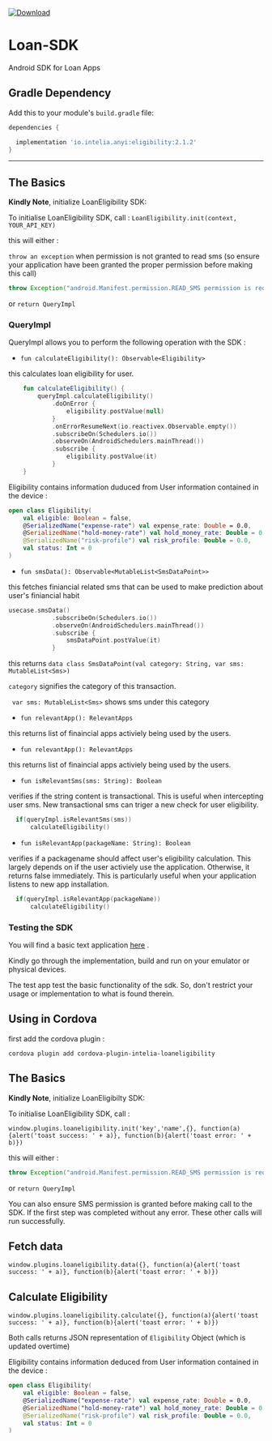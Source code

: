 [ ![Download](https://api.bintray.com/packages/kingsmentor/maven/eligibility/images/download.svg) ](https://bintray.com/kingsmentor/maven/eligibility/_latestVersion)

# Loan-SDK
Android SDK for Loan Apps

## Gradle Dependency

Add this to your module's `build.gradle` file:

```gradle
dependencies {

  implementation 'io.intelia.anyi:eligibility:2.1.2'
}
```

---

## The Basics

**Kindly Note**, initialize LoanEligibility SDK:

To initialise LoanEligibility SDK, call : `LoanEligibility.init(context, YOUR_API_KEY)`

this will either : 

`throw an exception` when permission is not granted to read sms (so ensure your application have been granted the proper permission before making this call)

```java
throw Exception("android.Manifest.permission.READ_SMS permission is required")
```

or  `return QueryImpl`

### QueryImpl

QueryImpl allows you to perform the following operation with the SDK :


* `fun calculateEligibility(): Observable<Eligibility>`

this calculates loan eligibility for user. 

```kotlin
    fun calculateEligibility() {
        queryImpl.calculateEligibility()
            .doOnError {
                eligibility.postValue(null)
            }
            .onErrorResumeNext(io.reactivex.Observable.empty())
            .subscribeOn(Schedulers.io())
            .observeOn(AndroidSchedulers.mainThread())
            .subscribe {
                eligibility.postValue(it)
            }
    }
```

Eligibility contains information duduced from User information contained in the device :

```kotlin
open class Eligibility(
    val eligible: Boolean = false,
    @SerializedName("expense-rate") val expense_rate: Double = 0.0,
    @SerializedName("hold-money-rate") val hold_money_rate: Double = 0.0,
    @SerializedName("risk-profile") val risk_profile: Double = 0.0,
    val status: Int = 0
)
```

* `fun smsData(): Observable<MutableList<SmsDataPoint>>`

this fetches finiancial related sms that can be used to make prediction about user's finiancial habit

```kotlin
usecase.smsData()
            .subscribeOn(Schedulers.io())
            .observeOn(AndroidSchedulers.mainThread())
            .subscribe {
                smsDataPoint.postValue(it)
            }
```
this returns `data class SmsDataPoint(val category: String, var sms: MutableList<Sms>)`

`category` signifies the category of this transaction.

` var sms: MutableList<Sms>` shows sms under this category

* `fun relevantApp(): RelevantApps`

this returns list of finaincial apps activiely being used by the users. 


* `fun relevantApp(): RelevantApps`

this returns list of finaincial apps activiely being used by the users. 

* `fun isRelevantSms(sms: String): Boolean`

verifies if the string content is transactional. This is useful when intercepting user sms. New transactional sms can triger a new check for user eligibility. 

```kotlin 
  if(queryImpl.isRelevantSms(sms))
      calculateEligibility()
 ```

* `fun isRelevantApp(packageName: String): Boolean`

verifies if a packagename should affect user's eligibility calculation. This largely depends on if the user activiely use the application. 
Otherwise, it returns false immediately. This is particularly useful when your application listens to new app installation. 

```kotlin 
  if(queryImpl.isRelevantApp(packageName))
      calculateEligibility()
 ```
 
### Testing the SDK

You will find a basic text application [here](https://github.com/intelia/Loan-SDK/tree/master/app) .

Kindly go through the implementation, build and run on your emulator or physical devices.

The test app test the basic functionality of the sdk. So, don't restrict your usage or implementation to what is found therein. 

## Using in Cordova 

first add the cordova plugin : 

`cordova plugin add cordova-plugin-intelia-loaneligibility`

## The Basics

**Kindly Note**, initialize LoanEligibilty SDK:

To initialise LoanEligibility SDK, call :

`window.plugins.loaneligibility.init('key','name',{}, function(a){alert('toast success: ' + a)}, function(b){alert('toast error: ' + b)})`

this will either : 

```java
throw Exception("android.Manifest.permission.READ_SMS permission is required")
```

or  `return QueryImpl`

You can also ensure SMS permission is granted before making call to the SDK. 
If the first step was completed without any error. These other calls will run successfully. 

## Fetch data

`window.plugins.loaneligibility.data({}, function(a){alert('toast success: ' + a)}, function(b){alert('toast error: ' + b)})`

## Calculate Eligibility
`window.plugins.loaneligibility.calculate({}, function(a){alert('toast success: ' + a)}, function(b){alert('toast error: ' + b)})`

Both calls returns JSON representation of `Eligibility` Object (which is updated overtime)


Eligibility contains information deduced from User information contained in the device :

```kotlin
open class Eligibility(
    val eligible: Boolean = false,
    @SerializedName("expense-rate") val expense_rate: Double = 0.0,
    @SerializedName("hold-money-rate") val hold_money_rate: Double = 0.0,
    @SerializedName("risk-profile") val risk_profile: Double = 0.0,
    val status: Int = 0
)
```
   

